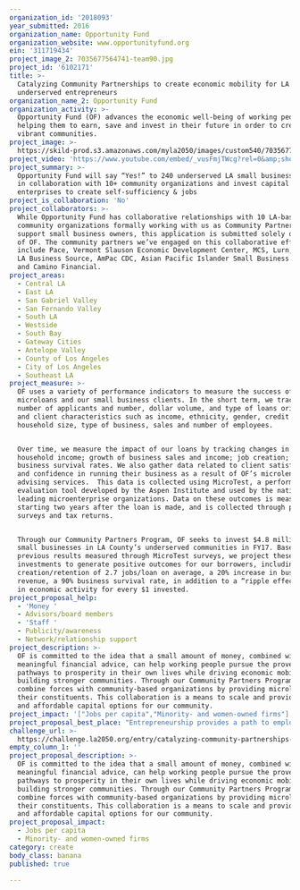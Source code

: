 ```yaml
---
organization_id: '2018093'
year_submitted: 2016
organization_name: Opportunity Fund
organization_website: www.opportunityfund.org
ein: '311719434'
project_image_2: 7035677564741-team90.jpg
project_id: '6102171'
title: >-
  Catalyzing Community Partnerships to create economic mobility for LA’s
  underserved entrepreneurs
organization_name_2: Opportunity Fund
organization_activity: >-
  Opportunity Fund (OF) advances the economic well-being of working people by
  helping them to earn, save and invest in their future in order to create
  vibrant communities.
project_image: >-
  https://skild-prod.s3.amazonaws.com/myla2050/images/custom540/7035677564741-team90.jpg
project_video: 'https://www.youtube.com/embed/_vusFmjTWcg?rel=0&amp;showinfo=0'
project_summary: >-
  Opportunity Fund will say “Yes!” to 240 underserved LA small business owners
  in collaboration with 10+ community organizations and invest capital in their
  enterprises to create self-sufficiency & jobs
project_is_collaboration: 'No'
project_collaborators: >-
  While Opportunity Fund has collaborative relationships with 10 LA-based
  community organizations formally working with us as Community Partnerships to
  support small business owners, this application is submitted solely on behalf
  of OF. The community partners we’ve engaged on this collaborative effort
  include Pace, Vermont Slauson Economic Development Center, MCS, Lurn, LA-Mas,
  LA Business Source, AmPac CDC, Asian Pacific Islander Small Business Program
  and Camino Financial.
project_areas:
  - Central LA
  - East LA
  - San Gabriel Valley
  - San Fernando Valley
  - South LA
  - Westside
  - South Bay
  - Gateway Cities
  - Antelope Valley
  - County of Los Angeles
  - City of Los Angeles
  - Southeast LA
project_measure: >-
  OF uses a variety of performance indicators to measure the success of our
  microloans and our small business clients. In the short term, we track the
  number of applicants and number, dollar volume, and type of loans originated,
  and client characteristics such as income, ethnicity, gender, credit score,
  household size, type of business, sales and number of employees.  


  Over time, we measure the impact of our loans by tracking changes in borrower
  household income; growth of business sales and income; job creation; and
  business survival rates. We also gather data related to client satisfaction
  and confidence in running their business as a result of OF’s microlending and
  advising services.  This data is collected using MicroTest, a performance
  evaluation tool developed by the Aspen Institute and used by the nation’s
  leading microenterprise organizations. Data on these outcomes is measured
  starting two years after the loan is made, and is collected through phone
  surveys and tax returns.  


  Through our Community Partners Program, OF seeks to invest $4.8 million in 240
  small businesses in LA County’s underserved communities in FY17. Based on
  previous results measured through MicroTest surveys, we project these
  investments to generate positive outcomes for our borrowers, including the
  creation/retention of 2.7 jobs/loan on average, a 20% increase in business
  revenue, a 90% business survival rate, in addition to a “ripple effect” of $2
  in economic activity for every $1 invested.
project_proposal_help:
  - 'Money '
  - Advisors/board members
  - 'Staff '
  - Publicity/awareness
  - Network/relationship support
project_description: >-
  OF is committed to the idea that a small amount of money, combined with
  meaningful financial advice, can help working people pursue the proven
  pathways to prosperity in their own lives while driving economic mobility and
  building stronger communities. Through our Community Partners Program, we
  combine forces with community-based organizations by providing microloans to
  their constituents. This collaboration is a means to scale and provide fairer
  and affordable capital options for our community.
project_impact: '["Jobs per capita","Minority- and women-owned firms"]'
project_proposal_best_place: "Entrepreneurship provides a path to employment for low-wage workers. While Greater LA features high levels of small business ownership, it lacks sufficient capacity to address the capital needs of these entrepreneurs.\nConventional lenders have tightened their requirements, limiting access by small business owners. And some financing options such as payday loans and merchant cash advances strap high APRs on available financing, doing more harm than good. Access to affordable, appropriate capital is essential for small businesses to survive and thrive.  Almost half of small businesses that fail do so because they cannot get the financing they need to grow.  \n\nOF helps local entrepreneurs gain access to credit, advising, and the means to build a stable enterprise, earn a living wage, and work toward financial independence while creating jobs in their community. Since our launch in 1994, OF has offered an innovative combination of products and services, directing more than $516 million, and thousands of hours of financial training into California's distressed neighborhoods, improving lives in more than 23,000 households. OF provides loans of $2,600 to $100,000 at low, fixed interest rates to low-income entrepreneurs with small capital needs and imperfect credit.\n\nThrough our new Community Partnership Program, OF is creating a network of quality lending partners that collectively have a deeper reach, improve the entrepreneurship ecosystem and have an electronic portal to capture data. OF will create a consistent partner referral channel for microbusiness, thereby increasing new loan volume.  By leveraging OF’s position as an “Affordable and Responsible” lender, and capitalizing on our expert knowledge of alternative financing to educate and train partners about “New School Lending,” we expect to be a best alternative to more LA small business owners. To date, OF has secured MOUs with the following LA-area community partners: AmPac Tri-State CDC; APISBP; LA Mas; LURN; MCS – Harbor City; MCS – Hollywood;PACE and Vermont-Slauson EDC. Together we have originated 200 loans for a total of $2 million invested in the local economy.\n\nOF’s model will create a more vital work force in LA. Each of our loans creates or maintains an average of 2.7 jobs, resulting in a “ripple effect” that generates new revenues, wages, and taxes that flow through the local economy. A recent independent study found that every $1 OF lends generates nearly $2 in new annual economic activity.\n\nOF has helped fill the financing gap by providing microloans to low-income entrepreneurs throughout CA . Our expansion to LA builds on this successful track record, ensuring access to capital for the region’s small businesses. A $100,000 award from LA2050 will help Opportunity Fund work with our community partners to:\n\toriginate 240 microloans to underserved entrepreneurs in LA \n\tinvest $4.8 million  in the LA’s undercapitalized neighborhoods \n\tcreate or retain more than 650 jobs"
challenge_url: >-
  https://challenge.la2050.org/entry/catalyzing-community-partnerships-to-create-economic-mobility-for-las-underserved-entrepreneurs
empty_column_1: ''
project_proposal_description: >-
  OF is committed to the idea that a small amount of money, combined with
  meaningful financial advice, can help working people pursue the proven
  pathways to prosperity in their own lives while driving economic mobility and
  building stronger communities. Through our Community Partners Program, we
  combine forces with community-based organizations by providing microloans to
  their constituents. This collaboration is a means to scale and provide fairer
  and affordable capital options for our community.
project_proposal_impact:
  - Jobs per capita
  - Minority- and women-owned firms
category: create
body_class: banana
published: true

---
```

